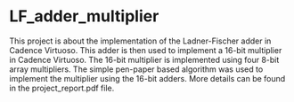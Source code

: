 # LF_adder_multiplier
This project is about the implementation of the Ladner-Fischer adder in Cadence Virtuoso. This adder is then used to implement a 16-bit multiplier in Cadence Virtuoso. The 16-bit multiplier is implemented using four 8-bit array multipliers. The simple pen-paper based algorithm was used to implement the multiplier using the 16-bit adders. More details can be found in the project_report.pdf file.

